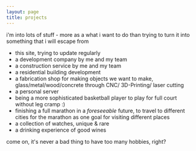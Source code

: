 ```yaml
---
layout: page
title: projects
---
```

i'm into lots of stuff - more as a what i want to do than trying to turn it into something that i will escape from

- this site, trying to update regularly
- a development company by me and my team
- a construction service by me and my team
- a residential building development
- a fabrication shop for making objects we want to make, glass/metal/wood/concrete through CNC/ 3D-Printing/ laser cutting
- a personal server
- being a more sophisticated basketball player to play for full court without leg cramp :)
- finishing a full marathon in a *foreseeable* future, to travel to different cities for the marathon as one goal for visiting different places
- a collection of watches, unique & rare
- a drinking experience of good wines

come on, it's never a bad thing to have too many hobbies, right?